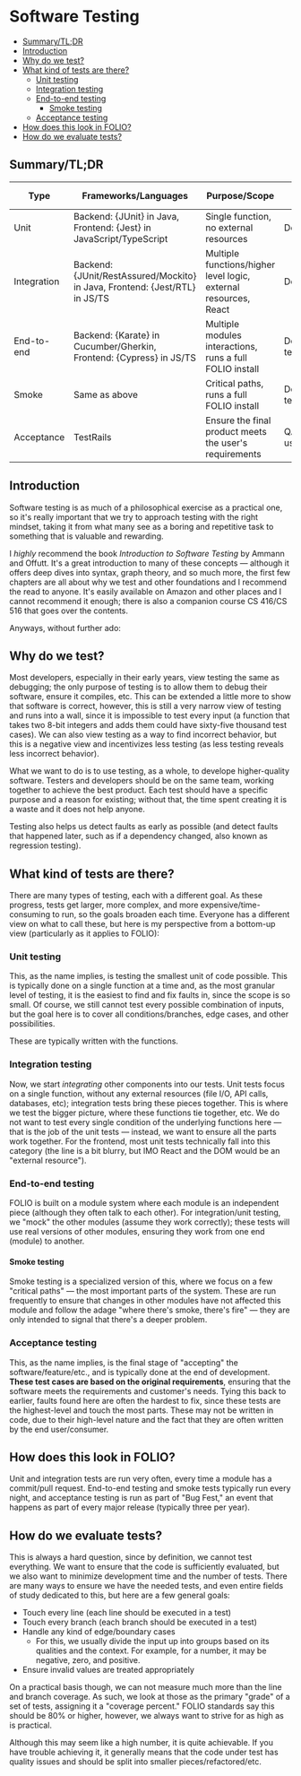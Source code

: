 # Software Testing

- [Summary/TL;DR](#summarytldr)
- [Introduction](#introduction)
- [Why do we test?](#why-do-we-test)
- [What kind of tests are there?](#what-kind-of-tests-are-there)
  - [Unit testing](#unit-testing)
  - [Integration testing](#integration-testing)
  - [End-to-end testing](#end-to-end-testing)
    - [Smoke testing](#smoke-testing)
  - [Acceptance testing](#acceptance-testing)
- [How does this look in FOLIO?](#how-does-this-look-in-folio)
- [How do we evaluate tests?](#how-do-we-evaluate-tests)

## Summary/TL;DR

| Type        | Frameworks/Languages                                                        | Purpose/Scope                                                    | Written by         | Evaluated at        | Tutorial/more info                                               |
| ----------- | --------------------------------------------------------------------------- | ---------------------------------------------------------------- | ------------------ | ------------------- | ---------------------------------------------------------------- |
| Unit        | Backend: {JUnit} in Java, Frontend: {Jest} in JavaScript/TypeScript         | Single function, no external resources                           | Developers         | Commit/pull request | [backend 2](../training/backend/02-testing.md)                   |
| Integration | Backend: {JUnit/RestAssured/Mockito} in Java, Frontend: {Jest/RTL} in JS/TS | Multiple functions/higher level logic, external resources, React | Developers         | Commit/pull request | [backend 2](../training/backend/02-testing.md)                   |
| End-to-end  | Backend: {Karate} in Cucumber/Gherkin, Frontend: {Cypress} in JS/TS         | Multiple modules interactions, runs a full FOLIO install         | Developers/QA team | Nightly             | [backend supplement](../training/backend/supplemental/karate.md) |
| Smoke       | Same as above                                                               | Critical paths, runs a full FOLIO install                        | Developers/QA team | Nightly             | [backend supplement](../training/backend/supplemental/karate.md) |
| Acceptance  | TestRails                                                                   | Ensure the final product meets the user's requirements           | QA team/end users  | Bug Fest            |                                                                  |

## Introduction

Software testing is as much of a philosophical exercise as a practical one, so it's really important
that we try to approach testing with the right mindset, taking it from what many see as a boring and
repetitive task to something that is valuable and rewarding.

I _highly_ recommend the book _Introduction to Software Testing_ by Ammann and Offutt. It's a great
introduction to many of these concepts — although it offers deep dives into syntax, graph theory,
and so much more, the first few chapters are all about why we test and other foundations and I
recommend the read to anyone. It's easily available on Amazon and other places and I cannot
recommend it enough; there is also a companion course CS 416/CS 516 that goes over the contents.

Anyways, without further ado:

## Why do we test?

Most developers, especially in their early years, view testing the same as debugging; the only
purpose of testing is to allow them to debug their software, ensure it compiles, etc. This can be
extended a little more to show that software is correct, however, this is still a very narrow view
of testing and runs into a wall, since it is impossible to test every input (a function that takes
two 8-bit integers and adds them could have sixty-five thousand test cases). We can also view
testing as a way to find incorrect behavior, but this is a negative view and incentivizes less
testing (as less testing reveals less incorrect behavior).

What we want to do is to use testing, as a whole, to develope higher-quality software. Testers and
developers should be on the same team, working together to achieve the best product. Each test
should have a specific purpose and a reason for existing; without that, the time spent creating it
is a waste and it does not help anyone.

Testing also helps us detect faults as early as possible (and detect faults that happened later,
such as if a dependency changed, also known as regression testing).

## What kind of tests are there?

There are many types of testing, each with a different goal. As these progress, tests get larger,
more complex, and more expensive/time-consuming to run, so the goals broaden each time. Everyone has
a different view on what to call these, but here is my perspective from a bottom-up view
(particularly as it applies to FOLIO):

### Unit testing

This, as the name implies, is testing the smallest unit of code possible. This is typically done on
a single function at a time and, as the most granular level of testing, it is the easiest to find
and fix faults in, since the scope is so small. Of course, we still cannot test every possible
combination of inputs, but the goal here is to cover all conditions/branches, edge cases, and other
possibilities.

These are typically written with the functions.

### Integration testing

Now, we start _integrating_ other components into our tests. Unit tests focus on a single function,
without any external resources (file I/O, API calls, databases, etc); integration tests bring these
pieces together. This is where we test the bigger picture, where these functions tie together, etc.
We do not want to test every single condition of the underlying functions here — that is the job of
the unit tests — instead, we want to ensure all the parts work together. For the frontend, most unit
tests technically fall into this category (the line is a bit blurry, but IMO React and the DOM would
be an "external resource").

### End-to-end testing

FOLIO is built on a module system where each module is an independent piece (although they often
talk to each other). For integration/unit testing, we "mock" the other modules (assume they work
correctly); these tests will use real versions of other modules, ensuring they work from one end
(module) to another.

#### Smoke testing

Smoke testing is a specialized version of this, where we focus on a few "critical paths" — the most
important parts of the system. These are run frequently to ensure that changes in other modules have
not affected this module and follow the adage "where there's smoke, there's fire" — they are only
intended to signal that there's a deeper problem.

### Acceptance testing

This, as the name implies, is the final stage of "accepting" the software/feature/etc., and is
typically done at the end of development. **These test cases are based on the original
requirements**, ensuring that the software meets the requirements and customer's needs. Tying this
back to earlier, faults found here are often the hardest to fix, since these tests are the
highest-level and touch the most parts. These may not be written in code, due to their high-level
nature and the fact that they are often written by the end user/consumer.

## How does this look in FOLIO?

Unit and integration tests are run very often, every time a module has a commit/pull request.
End-to-end testing and smoke tests typically run every night, and acceptance testing is run as part
of "Bug Fest," an event that happens as part of every major release (typically three per year).

## How do we evaluate tests?

This is always a hard question, since by definition, we cannot test everything. We want to ensure
that the code is sufficiently evaluated, but we also want to minimize development time and the
number of tests. There are many ways to ensure we have the needed tests, and even entire fields of
study dedicated to this, but here are a few general goals:

- Touch every line (each line should be executed in a test)
- Touch every branch (each branch should be executed in a test)
- Handle any kind of edge/boundary cases
  - For this, we usually divide the input up into groups based on its qualities and the context. For
    example, for a number, it may be negative, zero, and positive.
- Ensure invalid values are treated appropriately

On a practical basis though, we can not measure much more than the line and branch coverage. As
such, we look at those as the primary "grade" of a set of tests, assigning it a "coverage percent."
FOLIO standards say this should be 80% or higher, however, we always want to strive for as high as
is practical.

Although this may seem like a high number, it is quite achievable. If you have trouble achieving it,
it generally means that the code under test has quality issues and should be split into smaller
pieces/refactored/etc.
